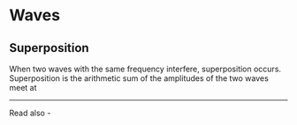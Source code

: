 # Waves

## Superposition



When two waves with the same frequency interfere, superposition occurs. Superposition is the arithmetic sum of the amplitudes of the two waves meet at 



---
Read also - 

